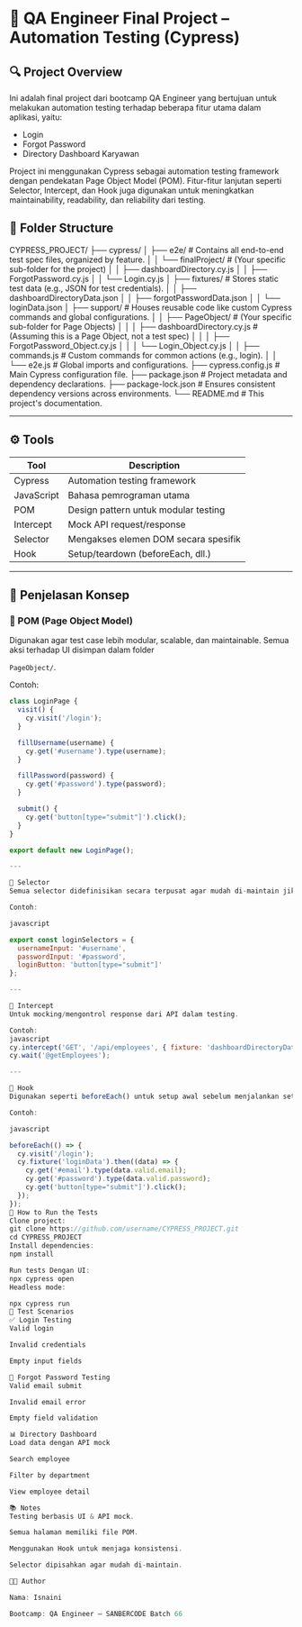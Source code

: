 # 📌 QA Engineer Final Project – Automation Testing (Cypress)

## 🔍 Project Overview
Ini adalah final project dari bootcamp QA Engineer yang bertujuan untuk melakukan automation testing terhadap beberapa fitur utama dalam aplikasi, yaitu:

- Login
- Forgot Password
- Directory Dashboard Karyawan

Project ini menggunakan Cypress sebagai automation testing framework dengan pendekatan Page Object Model (POM). Fitur-fitur lanjutan seperti Selector, Intercept, dan Hook juga digunakan untuk meningkatkan maintainability, readability, dan reliability dari testing.


## 🧱 Folder Structure

CYPRESS_PROJECT/
├── cypress/
│   ├── e2e/              # Contains all end-to-end test spec files, organized by feature.
│   │   └── finalProject/   # (Your specific sub-folder for the project)
│   │       ├── dashboardDirectory.cy.js
│   │       ├── ForgotPassword.cy.js
│   │       └── Login.cy.js
│   ├── fixtures/         # Stores static test data (e.g., JSON for test credentials).
│   │   ├── dashboardDirectoryData.json
│   │   ├── forgotPasswordData.json
│   │   └── loginData.json
│   ├── support/          # Houses reusable code like custom Cypress commands and global configurations.
│   │   ├── PageObject/   # (Your specific sub-folder for Page Objects)
│   │   │   ├── dashboardDirectory.cy.js # (Assuming this is a Page Object, not a test spec)
│   │   │   ├── ForgotPassword_Object.cy.js
│   │   │   └── Login_Object.cy.js
│   │   ├── commands.js   # Custom commands for common actions (e.g., login).
│   │   └── e2e.js        # Global imports and configurations.
├── cypress.config.js     # Main Cypress configuration file.
├── package.json          # Project metadata and dependency declarations.
├── package-lock.json     # Ensures consistent dependency versions across environments.
└── README.md             # This project's documentation.

---

## ⚙️ Tools

| Tool       | Description                          |
|------------|--------------------------------------|
| Cypress    | Automation testing framework         |
| JavaScript | Bahasa pemrograman utama             |
| POM        | Design pattern untuk modular testing |
| Intercept  | Mock API request/response            |
| Selector   | Mengakses elemen DOM secara spesifik |
| Hook       | Setup/teardown (beforeEach, dll.)    |

---

## 📁 Penjelasan Konsep

### 🧩 POM (Page Object Model)
Digunakan agar test case lebih modular, scalable, dan maintainable. Semua aksi terhadap UI disimpan dalam folder 

`PageObject/`.

Contoh:
```javascript
class LoginPage {
  visit() {
    cy.visit('/login');
  }

  fillUsername(username) {
    cy.get('#username').type(username);
  }

  fillPassword(password) {
    cy.get('#password').type(password);
  }

  submit() {
    cy.get('button[type="submit"]').click();
  }
}

export default new LoginPage();

---

🔖 Selector
Semua selector didefinisikan secara terpusat agar mudah di-maintain jika terjadi perubahan pada struktur HTML.

Contoh:

javascript

export const loginSelectors = {
  usernameInput: '#username',
  passwordInput: '#password',
  loginButton: 'button[type="submit"]'
};

---

🔄 Intercept
Untuk mocking/mengontrol response dari API dalam testing.

Contoh:
javascript
cy.intercept('GET', '/api/employees', { fixture: 'dashboardDirectoryData' }).as('getEmployees');
cy.wait('@getEmployees');

---

🔁 Hook
Digunakan seperti beforeEach() untuk setup awal sebelum menjalankan setiap test.

Contoh:

javascript

beforeEach(() => {
  cy.visit('/login');
  cy.fixture('loginData').then((data) => {
    cy.get('#email').type(data.valid.email);
    cy.get('#password').type(data.valid.password);
    cy.get('button[type="submit"]').click();
  });
});
🧪 How to Run the Tests
Clone project:
git clone https://github.com/username/CYPRESS_PROJECT.git
cd CYPRESS_PROJECT
Install dependencies:
npm install

Run tests Dengan UI:
npx cypress open
Headless mode:

npx cypress run
📌 Test Scenarios
✅ Login Testing
Valid login

Invalid credentials

Empty input fields

🧾 Forgot Password Testing
Valid email submit

Invalid email error

Empty field validation

📊 Directory Dashboard
Load data dengan API mock

Search employee

Filter by department

View employee detail

📚 Notes
Testing berbasis UI & API mock.

Semua halaman memiliki file POM.

Menggunakan Hook untuk menjaga konsistensi.

Selector dipisahkan agar mudah di-maintain.

👨‍💻 Author

Nama: Isnaini

Bootcamp: QA Engineer – SANBERCODE Batch 66

